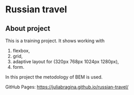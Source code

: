 # Russian travel

## About project
This is a training project. It shows working with 
1. flexbox, 
2. grid,
3. adaptive layout for (320px 768px 1024px 1280px),
4. form.

In this project the metodology of BEM is used. 

GitHub Pages:
https://juliabragina.github.io/russian-travel/